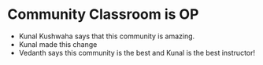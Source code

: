 # Community Classroom is OP

- Kunal Kushwaha says that this community is amazing.
- Kunal made this change
- Vedanth says this community is the best and Kunal is the best instructor!
